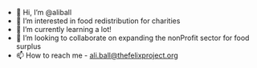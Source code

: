 - 👋 Hi, I’m @aliball
- 👀 I’m interested in food redistribution for charities
- 🌱 I’m currently learning a lot!
- 💞️ I’m looking to collaborate on expanding the nonProfit sector for food surplus
- 📫 How to reach me - ali.ball@thefelixproject.org

<!---
aliball/aliball is a ✨ special ✨ repository because its `README.md` (this file) appears on your GitHub profile.
You can click the Preview link to take a look at your changes.
--->
